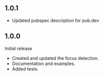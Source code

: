 ## 1.0.1

- Updated pubspec description for pub.dev

## 1.0.0

Initial release

- Created and updated the focus detection.
- Documentation and examples.
- Added tests.
